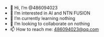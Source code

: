 - 👋 Hi, I’m @486094023
- 👀 I’m interested in AI and NTN FUSION
- 🌱 I’m currently learning nothing
- 💞️ I’m looking to collaborate on nothing
- 📫 How to reach me: 486094023@qq.com
<!---
486094023/486094023 is a ✨ special ✨ repository because its `README.md` (this file) appears on your GitHub profile.
You can click the Preview link to take a look at your changes.
--->

